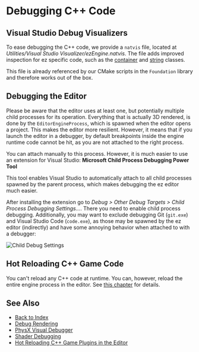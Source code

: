 # Debugging C++ Code

## Visual Studio Debug Visualizers

To ease debugging the C++ code, we provide a `natvis` file, located at *Utilities/Visual Studio Visualizer/ezEngine.natvis*. The file adds improved inspection for ez specific code, such as the [container](../appendix/container-usage.md) and [string](../appendix/string-usage.md) classes.

This file is already referenced by our CMake scripts in the `Foundation` library and therefore works out of the box.

## Debugging the Editor

Please be aware that the editor uses at least one, but potentially multiple child processes for its operation. Everything that is actually 3D rendered, is done by the `EditorEngineProcess`, which is spawned when the editor opens a project. This makes the editor more resilient. However, it means that if you launch the editor in a debugger, by default breakpoints inside the engine runtime code cannot be hit, as you are not attached to the right process.

You can attach manually to this process. However, it is much easier to use an extension for Visual Studio: **Microsoft Child Process Debugging Power Tool**

This tool enables Visual Studio to automatically attach to all child processes spawned by the parent process, which makes debugging the ez editor much easier.

After installing the extension go to *Debug > Other Debug Targets > Child Process Debugging Settings...*. There you need to enable child process debugging. Additionally, you may want to exclude debugging Git (`git.exe`) and Visual Studio Code (`code.exe`), as those may be spawned by the ez editor (indirectly) and have some annoying behavior when attached to with a debugger:

![Child Debug Settings](media/child-debug.png)

## Hot Reloading C++ Game Code

You can't reload any C++ code at runtime. You can, however, reload the entire engine process in the editor. See [this chapter](../custom-code/cpp/cpp-code-reload.md) for details.

## See Also

* [Back to Index](../index.md)
* [Debug Rendering](debug-rendering.md)
* [PhysX Visual Debugger](../physics/physx-visual-debugger.md)
* [Shader Debugging](../graphics/shaders/shader-debugging.md)
* [Hot Reloading C++ Game Plugins in the Editor](../custom-code/cpp/cpp-code-reload.md)
